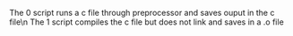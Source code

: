 The 0 script runs a c file through preprocessor and saves ouput in the c file\n
The 1 script compiles the c file but does not link and saves in a .o file
